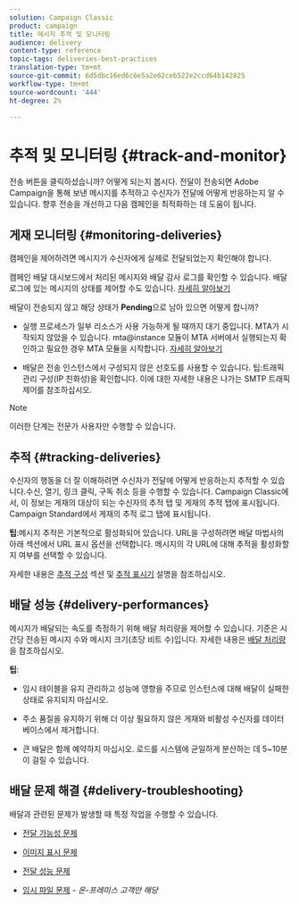 ```yaml
---
solution: Campaign Classic
product: campaign
title: 메시지 추적 및 모니터링
audience: delivery
content-type: reference
topic-tags: deliveries-best-practices
translation-type: tm+mt
source-git-commit: 6d5dbc16ed6c6e5a2e62ceb522e2ccd64b142825
workflow-type: tm+mt
source-wordcount: '444'
ht-degree: 2%

---
```



# 추적 및 모니터링 {#track-and-monitor}

전송 버튼을 클릭하셨습니까? 어떻게 되는지 봅시다. 전달이 전송되면 Adobe Campaign을 통해 보낸 메시지를 추적하고 수신자가 전달에 어떻게 반응하는지 알 수 있습니다. 향후 전송을 개선하고 다음 캠페인을 최적화하는 데 도움이 됩니다.

## 게재 모니터링 {#monitoring-deliveries}

캠페인을 제어하려면 메시지가 수신자에게 실제로 전달되었는지 확인해야 합니다.

캠페인 배달 대시보드에서 처리된 메시지와 배달 감사 로그를 확인할 수 있습니다.
배달 로그에 있는 메시지의 상태를 제어할 수도 있습니다. [자세히 알아보기](../../delivery/using/about-delivery-monitoring.md)

배달이 전송되지 않고 해당 상태가 **Pending**&#x200B;으로 남아 있으면 어떻게 합니까?

* 실행 프로세스가 일부 리소스가 사용 가능하게 될 때까지 대기 중입니다. MTA가 시작되지 않았을 수 있습니다.
mta@instance 모듈이 MTA 서버에서 실행되는지 확인하고 필요한 경우 MTA 모듈을 시작합니다. [자세히 알아보기](../../production/using/administration.md)

* 배달은 전송 인스턴스에서 구성되지 않은 선호도를 사용할 수 있습니다.
팁:트래픽 관리 구성(IP 친화성)을 확인합니다. 이에 대한 자세한 내용은 나가는 SMTP 트래픽 제어를 참조하십시오.

>[!NOTE]
>
>이러한 단계는 전문가 사용자만 수행할 수 있습니다.

## 추적 {#tracking-deliveries}

수신자의 행동을 더 잘 이해하려면 수신자가 전달에 어떻게 반응하는지 추적할 수 있습니다.수신, 열기, 링크 클릭, 구독 취소 등을 수행할 수 있습니다. Campaign Classic에서, 이 정보는 게재의 대상이 되는 수신자의 추적 탭 및 게재의 추적 탭에 표시됩니다. Campaign Standard에서 게재의 추적 로그 탭에 표시됩니다.

**팁**:메시지 추적은 기본적으로 활성화되어 있습니다. URL을 구성하려면 배달 마법사의 아래 섹션에서 URL 표시 옵션을 선택합니다. 메시지의 각 URL에 대해 추적을 활성화할지 여부를 선택할 수 있습니다.

자세한 내용은 [추적 구성](../../delivery/using/how-to-configure-tracked-links.md) 섹션 및 [추적 표시기](../../reporting/using/delivery-reports.md#tracking-indicators) 설명을 참조하십시오.

## 배달 성능 {#delivery-performances}

메시지가 배달되는 속도를 측정하기 위해 배달 처리량을 제어할 수 있습니다. 기준은 시간당 전송된 메시지 수와 메시지 크기(초당 비트 수)입니다. 자세한 내용은 [배달 처리량](../../reporting/using/global-reports.md#delivery-throughput)을 참조하십시오.

**팁**:

* 임시 테이블을 유지 관리하고 성능에 영향을 주므로 인스턴스에 대해 배달이 실패한 상태로 유지되지 마십시오.

* 주소 품질을 유지하기 위해 더 이상 필요하지 않은 게재와 비활성 수신자를 데이터베이스에서 제거합니다.

* 큰 배달은 함께 예약하지 마십시오. 로드를 시스템에 균일하게 분산하는 데 5~10분이 걸릴 수 있습니다.

## 배달 문제 해결 {#delivery-troubleshooting}

배달과 관련된 문제가 발생할 때 특정 작업을 수행할 수 있습니다.

* [전달 가능성 문제](../../production/using/performance-and-throughput-issues.md#deliverability_issues)

* [이미지 표시 문제](../../production/using/image-display-issues.md)

* [전달 성능 문제](../../delivery/using/delivery-performances.md)

* [임시 파일 문제](../../production/using/temporary-files.md) -  *온-프레미스 고객만 해당*

